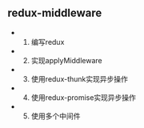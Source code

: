 ## redux-middleware
- 1. 编写redux
- 2. 实现applyMiddleware
- 3. 使用redux-thunk实现异步操作
- 4. 使用redux-promise实现异步操作
- 5. 使用多个中间件